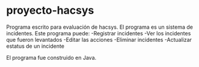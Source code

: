 # proyecto-hacsys
Programa escrito para evaluación de hacsys. El programa es un sistema de incidentes.
Este programa puede:
  -Registrar incidentes
  -Ver los incidentes que fueron levantados
  -Editar las acciones 
  -Eliminar incidentes
  -Actualizar estatus de un incidente
  
El programa fue construido en Java.
